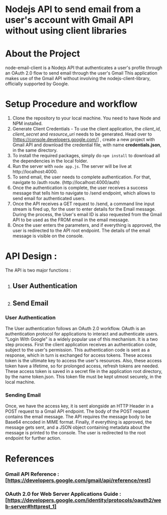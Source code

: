 # Nodejs API to send email from a user's account with Gmail API without using client libraries


# About the Project
node-email-client is a Nodejs API that authenticates a user's profile through an OAuth 2.0 flow to send email through the user's Gmail This application makes use of the Gmail API without involving the nodejs-client-library, officially supported by Google.

# Setup Procedure and workflow

1. Clone the repository to your local machine. You need to have Node and NPM installed.
2. Generate Client Credentials - To use the client application, the *client_id*, *client_secret* and *resource_uri* needs to be generated. Head over to [https://console.developers.google.com/] , create a new project with Gmail API and download the credential file, with name **credentials.json**, in the same directory. 
3. To install the required packages, simply do `npm install` to download all the dependencies in the local folder.
4. Run the server with `node app.js`. The server will be live at http://localhost:4000.
5. To send email, the user needs to complete authentication. For that, navigate to /auth route. (http://localhost:4000/auth)
6. Once the authentication is complete, the user receives a success message that tells him to navigate to /send endpoint, which allows to send email for authenticated users.
7. Once the API receives a GET request to /send, a command line input stream is fired up, for the user to enter details for the Email message. During the process, the User's email ID is also requested from the Gmail API to be used as the FROM email in the email message.
8. Once the user enters the parameters, and if everything is approved, the user is redirected to the API root endpoint. The details of the email message is visible on the console.  

# API Design : 

The API is two major functions : 

1. ## User Authentication
2. ## Send Email

### User Authentication

The User authentication follows an OAuth 2.0 workflow. OAuth is an authentication protocol for applications to interact and authenticate users. "Login With Google" is a widely popular use of this mechanism. It is a two step process. First the client application receives an authentication code, subject to the user's permission. This authentication code is sent as a response, which in turn is exchanged for access tokens. These access token is the ultimate key to access the user's resources. Also, these access token have a lifetime, so for prolonged access, refresh tokens are needed. These access token is saved in a secret file in the application root directory, by the name token.json. This token file must be kept utmost securely, in the local machine.


### Sending Email

Once, we have the access key, it is sent alongside an HTTP Header in a POST request to a Gmail API endpoint. The body of the POST request contains the email message. The API requires the message body to be Base64 encoded in MIME format. Finally, if everything is approved, the message gets sent, and a JSON object containing metadata about the message is printed to the console. The user is redirected to the root endpoint for further action.

# References
 ### Gmail API Reference : [https://developers.google.com/gmail/api/reference/rest]
 ### OAuth 2.0 for Web Server Applications Guide : [https://developers.google.com/identity/protocols/oauth2/web-server#httprest_1]
